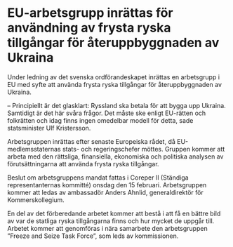# EU-arbetsgrupp inrättas för användning av frysta ryska tillgångar för återuppbyggnaden av Ukraina

Under ledning av det svenska ordförandeskapet inrättas en arbetsgrupp i EU med syfte att använda frysta ryska tillgångar för återuppbyggnaden av Ukraina.


– Principiellt är det glasklart: Ryssland ska betala för att bygga upp Ukraina. Samtidigt är det här svåra frågor. Det måste ske enligt EU\-rätten och folkrätten och idag finns ingen omedelbar modell för detta, sade statsminister Ulf Kristersson.

Arbetsgruppen inrättas efter senaste Europeiska rådet, då EU\-medlemsstaternas stats\- och regeringschefer möttes. Gruppen kommer att arbeta med den rättsliga, finansiella, ekonomiska och politiska analysen av förutsättningarna att använda frysta ryska tillgångar.

Beslut om arbetsgruppens mandat fattas i Coreper II (Ständiga representanternas kommitté) onsdag den 15 februari. Arbetsgruppen kommer att ledas av ambassadör Anders Ahnlid, generaldirektör för Kommerskollegium.

En del av det förberedande arbetet kommer att bestå i att få en bättre bild av var de statliga ryska tillgångarna finns och hur mycket de uppgår till. Arbetet kommer att genomföras i nära samarbete den arbetsgruppen ”Freeze and Seize Task Force”, som leds av kommissionen.
